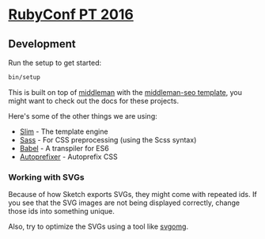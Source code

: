 # [RubyConf PT 2016](http://rubyconf.pt)

## Development

Run the setup to get started:

```bash
bin/setup
```

This is built on top of [middleman](https://middlemanapp.com/) with the
[middleman-seo template](https://github.com/secretsaucehq/middleman-seo), you
might want to check out the docs for these projects.

Here's some of the other things we are using:

* [Slim](http://slim-lang.com/) - The template engine
* [Sass](http://sass-lang.com/) - For CSS preprocessing (using the Scss syntax)
* [Babel](https://babeljs.io/) - A transpiler for ES6
* [Autoprefixer](https://github.com/middleman/middleman-autoprefixer) -
Autoprefix CSS

### Working with SVGs

Because of how Sketch exports SVGs, they might come with repeated ids. If you
see that the SVG images are not being displayed correctly, change those ids into
something unique.

Also, try to optimize the SVGs using a tool like [svgomg](https://jakearchibald.github.io/svgomg/).
